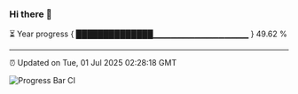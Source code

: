### Hi there 👋

⏳ Year progress { ██████████████▁▁▁▁▁▁▁▁▁▁▁▁▁▁▁▁ } 49.62 %

---

⏰ Updated on Tue, 01 Jul 2025 02:28:18 GMT

![Progress Bar CI](https://github.com/DhruviPatel157/GitHub-Actions-Demo/workflows/Progress%20Bar%20CI/badge.svg)
